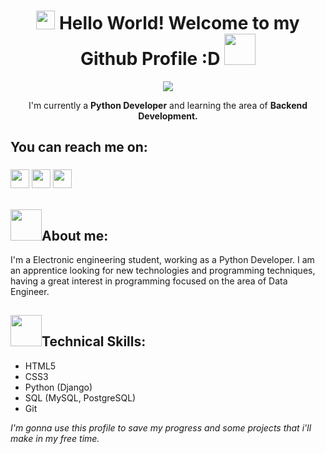 <div align="center">
    <h1 align="center"> <img width="30px" height="30px" src="https://user-images.githubusercontent.com/99824291/169396595-2884d3ed-5c78-4c89-87ce-a0746ee50f63.gif"/> Hello World! Welcome to my Github Profile :D <img width="50px" height="50px" src="https://user-images.githubusercontent.com/99824291/169398439-5b266df5-fa2f-4dca-becf-39b1a9ac81ad.gif"/> </h1>
    <img src="https://user-images.githubusercontent.com/99824291/169394818-cd13dfa4-f179-434d-b949-e918a432fee0.gif">
    <p>I'm currently a <strong>Python Developer</strong> and learning the area of <strong>Backend Development.</strong></p>
</div>

<h2>You can reach me on:</h2>

<h3>
<a href="https://www.instagram.com/manuelb0507/" target="_blank"><img width="30px" src="https://user-images.githubusercontent.com/99824291/169397143-8af11aa7-61b4-4782-b852-c76cd4c3fa7d.png"/></a>
<a href="mailto:manudesarrolla07@gmail.com" target="_blank"><img width="30px" src="https://user-images.githubusercontent.com/99824291/169397668-25d916fd-a56e-4ecb-a4cf-ea1de8f1567f.png"/></a>
<a href="https://www.linkedin.com/in/manuel-bayona-526ba6239/" target="_blank"><img width="30px" src="https://user-images.githubusercontent.com/99824291/169397841-ffd2c96e-3d4a-4326-84ce-3d69099a120b.png"/></a>
</h3>

<h2><img width="50px" height="50px" src="https://user-images.githubusercontent.com/99824291/169399736-9183014a-35dc-4fff-aab4-f5d4706eff16.gif"/>About me: </h2>

<p>I'm a Electronic engineering student, working as a Python Developer. I am an apprentice looking for new technologies and programming techniques, having a great interest in programming focused on the area of Data Engineer.</p>

<h2><img width="50px" height="50px" src="https://user-images.githubusercontent.com/99824291/169399742-63e85d4e-1553-4a54-b99e-463f63862e66.gif"/>Technical Skills: </h2>
<ul>
  <li>HTML5 </li>
  <li>CSS3</li>
  <li>Python (Django)</li>
  <li>SQL (MySQL, PostgreSQL)</li>
  <li>Git</li>
</ul>

<i>I'm gonna use this profile to save my progress and some projects that i'll make in my free time.</i>
